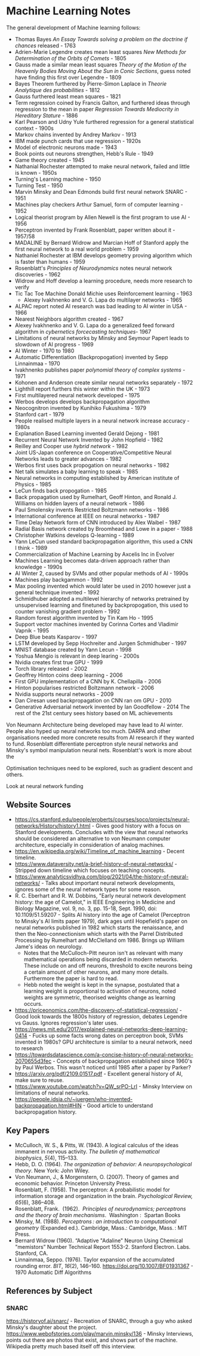 # Machine Learning Notes
The general development of Machine learning follows:
- Thomas Bayes *An Essay Towards solving a problem on the doctrine if chances* released - 1763
- Adrien-Marie Legendre creates mean least squares *New Methods for Determination of the Orbits of Comets* - 1805
- Gauss made a similar mean least squares *Theory of the Motion of the Heavenly Bodies Moving About the Sun in Conic Sections*, guess noted have finding this first over Legendre - 1809
- Bayes Theorem furthered by Pierre-Simon Laplace in *Theorie Analytique des probabilities* - 1812
- Gauss furthered least mean squares - 1821
- Term regression coined by Francis Galton, and furthered ideas through regression to the mean in paper *Regression Towards Mediocrity in Hereditary Stature* - 1886
- Karl Pearson and Udny Yule furthered regression for a general statistical context - 1900s
- Markov chains invented by Andrey Markov - 1913
- IBM made punch cards that use regression - 1920s
- Model of electronic neurons made - 1943
- Book points out neurons strengthen, Hebb's Rule - 1949
- Game theory created - 1945
- Nathanial Rochester attempted to make neural network, failed and little is known - 1950s
- Turning's Learning machine - 1950
- Turning Test - 1950
- Marvin Minsky and Dean Edmonds build first neural network SNARC - 1951
- Machines play checkers Arthur Samuel, form of computer learning - 1952
- Logical theorist program by Allen Newell is the first program to use AI - 1956
- Perceptron invented by Frank Rosenblatt, paper written about it - 1957/58
- MADALINE by Bernard Widrow and Marcian Hoff of Stanford apply the first neural network to a real world problem - 1959
- Nathaniel Rochester at IBM develops geometry proving algorithm which is faster than humans - 1959
- Rosenblatt's *Principles of Neurodynamics* notes neural network discoveries - 1962
- Widrow and Hoff develop a learning procedure, needs more research to verify
- Tic Tac Toe Machine Donald Michie uses Reinforcement learning - 1963
	- Alexey Ivakhnenko and V. G. Lapa do multilayer networks - 1965
- ALPAC report noted AI research was bad leading to AI winter in USA - 1966
- Nearest Neighbors algorithm created - 1967
- Alexey Ivakhnenko and V. G. Lapa do a generalized feed forward algorithm in *cybernetics forcecasting techniques*- 1967
- Limitations of neural networks by Minsky and Seymour Papert leads to slowdown of AI progress - 1969
- AI Winter - 1970 to 1980
- Automatic Differentiation (Backpropogation) invented by Sepp Linnainmaa - 1970
- Ivakhnenko publishes paper *polynomial theory of complex systems* - 1971
- Kohonen and Anderson create similar neural networks separately - 1972
- Lighthill report furthers this winter within the UK - 1973
- First multilayered neural network developed - 1975
- Werbos develops develops backpropagation algorithm
- Neocognitron invented by Kunihiko Fukushima - 1979
- Stanford cart - 1979
- People realised multiple layers in a neural network increase accuracy - 1980s
- Explanation Based Learning invented Gerald Dejong - 1981
- Recurrent Neural Network Invented by John Hopfield - 1982
- Reilley and Cooper use *hybrid network* - 1982
- Joint US-Japan conference on Cooperative/Competitive Neural Networks leads to greater advances - 1982
- Werbos first uses back propogation on neural networks - 1982
- Net talk simulates a baby learning to speak - 1985
- Neural networks in computing established by American institute of Physics - 1985
- LeCun finds back propogation - 1985
- Back propagation used by Rumelhart, Geoff Hinton, and Ronald J. Williams on hidden layers of a neural network - 1986
- Paul Smolensky invents Restricted Boltzmann networks - 1986
- International conference at IEEE on neural networks - 1987
- Time Delay Network form of CNN introduced by Alex Waibel - 1987
- Radial Basis network created by Broomhead and Lowe in a paper - 1988
- Christopher Watkins develops Q-learning - 1989
- Yann LeCun used standard backpropagation algorithm, this used a CNN I think - 1989
- Commercialization of Machine Learning by Axcelis Inc in Evolver
- Machines Learning becomes data-driven approach rather than knowledge - 1990s
- AI Winter 2, caused by SVMs and other popular methods of AI - 1990s
- Machines play backgammon - 1992
- Max pooling invented which would later be used in 2010 however just a general technique invented - 1992
- Schmidhuber adopted a multilevel hierarchy of networks pretrained by unsupervised learning and finetuned by backpropogation, this used to counter vanishing gradient problem - 1992
- Random forest algorithm invented by Tin Kam Ho - 1995
- Support vector machines invented by Corinna Cortes and Vladimir Vapnik - 1995
- Deep Blue beats Kasparov - 1997
- LSTM developed by Sepp Hochreiter and Jurgen Schmidhuber - 1997
- MNIST database created by Yann Lecun - 1998
- Yoshua Mengio is relevant in deep learing - 2000s
- Nvidia creates first true GPU - 1999
- Torch library released - 2002
- Geoffrey Hinton coins deep learning - 2006
- First GPU implementation of a CNN by K. Chellapilla - 2006
- Hinton popularises restricted Boltzmann network - 2006
- Nvidia supports neural networks - 2009
- Dan Ciresan used backpropagation on CNN ran om GPU - 2010
- Generative Adversarial network invented by Ian Goodfellow - 2014
The rest of the 21st century sees history based on ML achievements

Von Neumann Architecture being developed may have lead to AI winter. People also hyped up neural networks too much. DARPA and other organisations needed more concrete results from AI research if they wanted to fund.
Rosenblatt differentiate perceptron style neural networks and Minsky's symbol manipulation neural nets. Rosenblatt's work is more about the

Optimisation techniques need to be explored, such as gradient descent and others.

Look at neural network funding

## Website Sources
- https://cs.stanford.edu/people/eroberts/courses/soco/projects/neural-networks/History/history1.html - Gives good history with a focus on Stanford developments. Concludes with the view that neural networks should be considered an alternative to von Neumann computer architecture, especially in consideration of analog machines.
- https://en.wikipedia.org/wiki/Timeline_of_machine_learning - Decent timeline.
- https://www.dataversity.net/a-brief-history-of-neural-networks/ - Stripped down timeline which focuses on teaching concepts.
- https://www.analyticsvidhya.com/blog/2021/04/the-history-of-neural-networks/ - Talks about important neural network developments, ignores some of the neural network types for some reason.
- R. C. Eberhart and R. W. Dobbins, "Early neural network development history: the age of Camelot," in IEEE Engineering in Medicine and Biology Magazine, vol. 9, no. 3, pp. 15-18, Sept. 1990, doi: 10.1109/51.59207 - Splits AI history into the age of Camelot (Perceptron to Minsky's AI limits paper 1979), dark ages until Hopefield's paper on neural networks published in 1982 which starts the renaissance, and then the Neo-connectionism which starts with the Parrel Distributed Processing by Rumelhart and McClelland om 1986. Brings up William Jame's ideas on neurology.
	- Notes that the McCulloch-Pitt neuron isn't as relevant with many mathematical operations being discarded in modern networks. These include on and off neurons, threshold to excite neurons being a certain amount of other neurons, and many more details. Furthermore the paper is hard to read.
	- Hebb noted the weight is kept in the synapse, postulated that a learning weight is proportional to activation of neurons, noted weights are symmetric, theorised weights change as learning occurs.
- https://priceonomics.com/the-discovery-of-statistical-regression/ - Good look towards the 1800s history of regression, debates Legendre vs Gauss. Ignores regression's later uses.
- https://news.mit.edu/2017/explained-neural-networks-deep-learning-0414 - Fucks up some facts wrong dates on perceptron book, SVMs invented in 1980s? GPU architecture is similar to a neural network, need to research
- https://towardsdatascience.com/a-concise-history-of-neural-networks-2070655d3fec - Concepts of backpropagation established since 1960's by Paul Werbos. This wasn't noticed until 1985 after a paper by Parker?
- https://arxiv.org/pdf/2109.01517.pdf - Excellent general history of AI, make sure to reuse.
- https://www.youtube.com/watch?v=QW_srPO-LrI - Minsky Interview on limitations of neural networks.
- https://people.idsia.ch/~juergen/who-invented-backpropagation.html#HIN - Good article to understand backpropagation history.

## Key Papers
- McCulloch, W. S., & Pitts, W. (1943). A logical calculus of the ideas immanent in nervous activity. _The bulletin of mathematical biophysics_, _5_(4), 115–133.
- Hebb, D. O. (1964). _The organization of behavior: A neuropsychological theory_. New York: John Wiley.
- Von Neumann, J., & Morgenstern, O. (2007). Theory of games and economic behavior. Princeton University Press.
- Rosenblatt, F. (1958). The perceptron: A probabilistic model for information storage and organization in the brain. _Psychological Review, 65_(6), 386–408.
- Rosenblatt, Frank.  (1962).  _Principles of neurodynamics; perceptrons and the theory of brain mechanisms_.  Washington :  Spartan Books
- Minsky, M. (1988). _Perceptrons : an introduction to computational geometry_ (Expanded ed.). Cambridge, Mass.: Cambridge, Mass. : MIT Press.
- Bernard Widrow (1960). “Adaptive "Adaline" Neuron Using Chemical "memistors” Number Technical Report 1553-2. Stanford Electron. Labs. Stanford, CA.
- Linnainmaa, Seppo. (1976). Taylor expansion of the accumulated rounding error. _BIT_, _16_(2), 146–160. https://doi.org/10.1007/BF01931367 - 1970 Automatic Diff Algorithms

## References by Subject

### SNARC
https://historyof.ai/snarc/ - Recreation of SNARC, through a guy who asked Minsky's daughter about the project.
https://www.webofstories.com/play/marvin.minsky/136 - Minsky Interviews, points out there are photos that exist, and shows part of the machine. Wikipedia pretty much based itself off this interview.